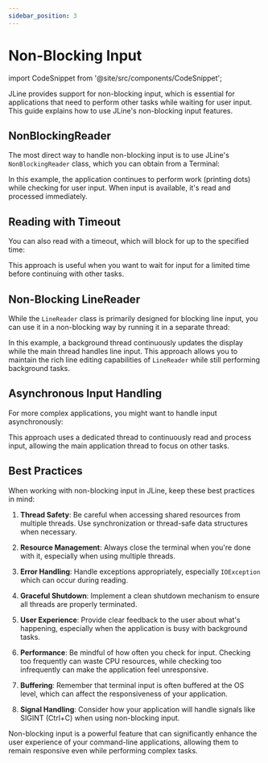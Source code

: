 ```yaml
---
sidebar_position: 3
---
```


# Non-Blocking Input

import CodeSnippet from '@site/src/components/CodeSnippet';

JLine provides support for non-blocking input, which is essential for applications that need to perform other tasks while waiting for user input. This guide explains how to use JLine's non-blocking input features.

## NonBlockingReader

The most direct way to handle non-blocking input is to use JLine's `NonBlockingReader` class, which you can obtain from a Terminal:

<CodeSnippet name="NonBlockingReaderExample" />

In this example, the application continues to perform work (printing dots) while checking for user input. When input is available, it's read and processed immediately.

## Reading with Timeout

You can also read with a timeout, which will block for up to the specified time:

<CodeSnippet name="TimeoutReadExample" />

This approach is useful when you want to wait for input for a limited time before continuing with other tasks.

## Non-Blocking LineReader

While the `LineReader` class is primarily designed for blocking line input, you can use it in a non-blocking way by running it in a separate thread:

<CodeSnippet name="NonBlockingLineReaderExample" />

In this example, a background thread continuously updates the display while the main thread handles line input. This approach allows you to maintain the rich line editing capabilities of `LineReader` while still performing background tasks.

## Asynchronous Input Handling

For more complex applications, you might want to handle input asynchronously:

<CodeSnippet name="AsyncInputExample" />

This approach uses a dedicated thread to continuously read and process input, allowing the main application thread to focus on other tasks.

## Best Practices

When working with non-blocking input in JLine, keep these best practices in mind:

1. **Thread Safety**: Be careful when accessing shared resources from multiple threads. Use synchronization or thread-safe data structures when necessary.

2. **Resource Management**: Always close the terminal when you're done with it, especially when using multiple threads.

3. **Error Handling**: Handle exceptions appropriately, especially `IOException` which can occur during reading.

4. **Graceful Shutdown**: Implement a clean shutdown mechanism to ensure all threads are properly terminated.

5. **User Experience**: Provide clear feedback to the user about what's happening, especially when the application is busy with background tasks.

6. **Performance**: Be mindful of how often you check for input. Checking too frequently can waste CPU resources, while checking too infrequently can make the application feel unresponsive.

7. **Buffering**: Remember that terminal input is often buffered at the OS level, which can affect the responsiveness of your application.

8. **Signal Handling**: Consider how your application will handle signals like SIGINT (Ctrl+C) when using non-blocking input.

Non-blocking input is a powerful feature that can significantly enhance the user experience of your command-line applications, allowing them to remain responsive even while performing complex tasks.
